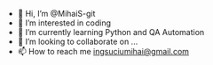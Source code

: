 - 👋 Hi, I’m @MihaiS-git
- 👀 I’m interested in coding
- 🌱 I’m currently learning Python and QA Automation
- 💞️ I’m looking to collaborate on ...
- 📫 How to reach me ingsuciumihai@gmail.com

<!---
MihaiS-git/MihaiS-git is a ✨ special ✨ repository because its `README.md` (this file) appears on your GitHub profile.
You can click the Preview link to take a look at your changes.
--->
